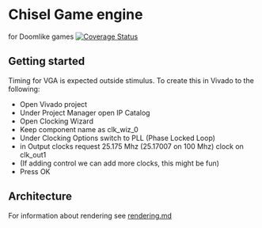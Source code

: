 # Chisel Game engine
for Doomlike games
[![Coverage Status](https://coveralls.io/repos/github/Dumb-Projects-Inc/Chisel-Game/badge.svg?branch=master)](https://coveralls.io/github/Dumb-Projects-Inc/Chisel-Game?branch=master)


## Getting started
Timing for VGA is expected outside stimulus.
To create this in Vivado to the following:
- Open Vivado project
- Under Project Manager open IP Catalog
- Open Clocking Wizard
- Keep component name as clk_wiz_0
- Under Clocking Options switch to PLL (Phase Locked Loop)
- in Output clocks request 25.175 Mhz (25.17007 on 100 Mhz) clock on clk_out1
- (If adding control we can add more clocks, this might be fun)
- Press OK


## Architecture

For information about rendering see [rendering.md](rendering.md)
